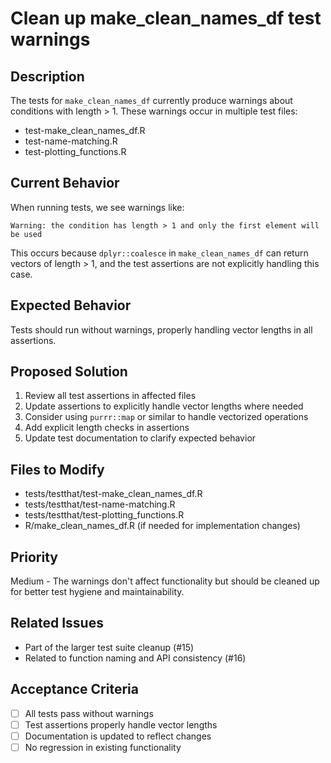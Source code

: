 # Clean up make_clean_names_df test warnings

## Description
The tests for `make_clean_names_df` currently produce warnings about conditions with length > 1. These warnings occur in multiple test files:
- test-make_clean_names_df.R
- test-name-matching.R
- test-plotting_functions.R

## Current Behavior
When running tests, we see warnings like:
```
Warning: the condition has length > 1 and only the first element will be used
```

This occurs because `dplyr::coalesce` in `make_clean_names_df` can return vectors of length > 1, and the test assertions are not explicitly handling this case.

## Expected Behavior
Tests should run without warnings, properly handling vector lengths in all assertions.

## Proposed Solution
1. Review all test assertions in affected files
2. Update assertions to explicitly handle vector lengths where needed
3. Consider using `purrr::map` or similar to handle vectorized operations
4. Add explicit length checks in assertions
5. Update test documentation to clarify expected behavior

## Files to Modify
- tests/testthat/test-make_clean_names_df.R
- tests/testthat/test-name-matching.R
- tests/testthat/test-plotting_functions.R
- R/make_clean_names_df.R (if needed for implementation changes)

## Priority
Medium - The warnings don't affect functionality but should be cleaned up for better test hygiene and maintainability.

## Related Issues
- Part of the larger test suite cleanup (#15)
- Related to function naming and API consistency (#16)

## Acceptance Criteria
- [ ] All tests pass without warnings
- [ ] Test assertions properly handle vector lengths
- [ ] Documentation is updated to reflect changes
- [ ] No regression in existing functionality 